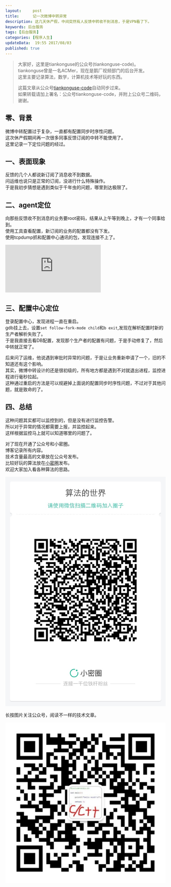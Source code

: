 ```yaml
---  
layout:     post  
title:      记一次微博中转异常
description: 这几天休产假，中间突然有人反馈中转收不到消息，于是VPN看了下。  
keywords: 后台服务  
tags: [后台服务]  
categories: [程序人生]  
updateData:  19:55 2017/08/03
published: true  
---  
```

  
  
>   
> 大家好，这里是tiankonguse的公众号(tiankonguse-code)。    
> tiankonguse曾是一名ACMer，现在是鹅厂视频部门的后台开发。    
> 这里主要记录算法，数学，计算机技术等好玩的东西。   
>      
> 这篇文章从公众号[tiankonguse-code](http://mp.weixin.qq.com/s/Cte5aGAGuwAQ5tmQXTPhGw)自动同步过来。    
> 如果转载请加上署名：公众号tiankonguse-code，并附上公众号二维码，谢谢。  
>   
>    
  

## 零、背景

微博中转配置过于复杂，一直都有配置同步时序性问题。  
这次休产假期间再一次很多同事反馈订阅的中转不能使用了。  
这里记录一下定位问题的经过。  


## 一、表面现象

反馈的几个人都说新订阅了消息收不到数据。  
问运维也说只是正常的订阅，没进行什么特殊操作。  
于是我初步猜想是遇到类似于千年虫的问题，哪里到达极限了。  



## 二、agent定位

向那些反馈收不到消息的业务要root密码，结果从上午等到晚上，才有一个同事给到。  
使用工具查看配置，新订阅的业务的配置都没有下发。  
使用tcpdump抓和配置中心通讯的包，发现连接不上了。  

![](http://tiankonguse.com/lab/cloudLink/baidupan.php?url=/1915453531/656918351.png)


## 三、配置中心定位

登录配置中心，发现进程一直在重启。  
gdb挂上去，设置`set follow-fork-mode child`和`b exit`,发现在解析配置时新的生产者解析失败了。  
于是我直接去看DB配置，发现那个生产者的配置有问题，于是手动修复了，然后中转就正常了。


后来问了运维，他说遇到审批时异常的问题，于是让业务重新申请了一个，旧的不知道还有这个影响。  
其实，微博中转设计的还是很初级的，所有地方都是遇到不对就退出进程，监控进程进行毫秒拉起。  
这种通过重启的方法是可以规避掉上面说的配置同步时序性问题，不过对于其他问题，就是致命的了。  


## 四、总结

这种问题其实都可以监控到的，但是没有进行监控告警。  
所以对于异常的情况都需要上报，并监控起来。  
这样根据监控马上就可以知道哪里的问题了。  

  
对了现在开通了公众号和小密圈。  
博客记录所有内容。  
技术含量最高的文章放在公众号发布。  
比较好玩的算法放在[小密圈](https://wx.xiaomiquan.com/mweb/views/joingroup/join_group.html?group_id=281548515451&secret=r0krqw9fw0at24vxjxo1uo4k0h4lfe47&extra=d67ce0c25ec91252b3af846a10154c9e9d4cb50c763fee178acd68cd2c2e09ee)发布。  
欢迎大家加入看各种算法的思路。  

![](/images/suanfa_xiaomiquan.jpg)  
  
  
长按图片关注公众号，阅读不一样的技术文章。   
  
![](/images/weixin-50cm.jpg)  
  
  